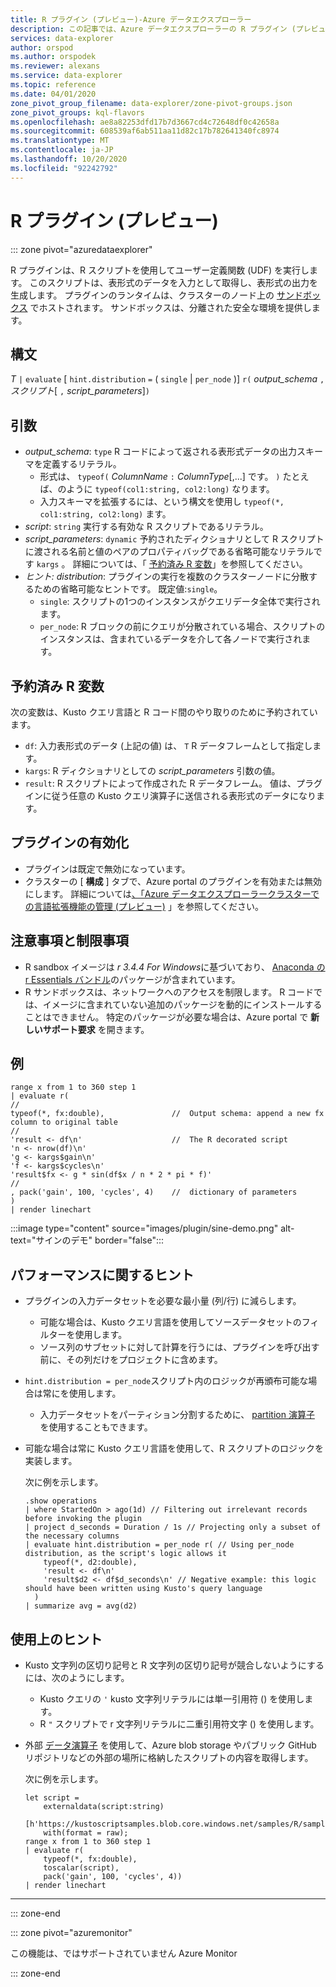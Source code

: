 ```yaml
---
title: R プラグイン (プレビュー)-Azure データエクスプローラー
description: この記事では、Azure データエクスプローラーの R プラグイン (プレビュー) について説明します。
services: data-explorer
author: orspod
ms.author: orspodek
ms.reviewer: alexans
ms.service: data-explorer
ms.topic: reference
ms.date: 04/01/2020
zone_pivot_group_filename: data-explorer/zone-pivot-groups.json
zone_pivot_groups: kql-flavors
ms.openlocfilehash: ae8a82253dfd17b7d3667cd4c72648df0c42658a
ms.sourcegitcommit: 608539af6ab511aa11d82c17b782641340fc8974
ms.translationtype: MT
ms.contentlocale: ja-JP
ms.lasthandoff: 10/20/2020
ms.locfileid: "92242792"
---
```

# <a name="r-plugin-preview"></a>R プラグイン (プレビュー)

::: zone pivot="azuredataexplorer"

R プラグインは、R スクリプトを使用してユーザー定義関数 (UDF) を実行します。 このスクリプトは、表形式のデータを入力として取得し、表形式の出力を生成します。
プラグインのランタイムは、クラスターのノード上の [サンドボックス](../concepts/sandboxes.md) でホストされます。 サンドボックスは、分離された安全な環境を提供します。

## <a name="syntax"></a>構文

*T* `|` `evaluate` [ `hint.distribution` `=` ( `single`  |  `per_node` )] `r(` *output_schema* `,` *スクリプト*[ `,` *script_parameters*]`)`

## <a name="arguments"></a>引数

* *output_schema*: `type` R コードによって返される表形式データの出力スキーマを定義するリテラル。
    * 形式は、 `typeof(` *ColumnName* `:` *ColumnType*[,...] です。 `)` たとえば、のように `typeof(col1:string, col2:long)` なります。
    * 入力スキーマを拡張するには、という構文を使用し `typeof(*, col1:string, col2:long)` ます。
* *script*: `string` 実行する有効な R スクリプトであるリテラル。
* *script_parameters*: `dynamic` 予約されたディクショナリとして R スクリプトに渡される名前と値のペアのプロパティバッグである省略可能なリテラルです `kargs` 。 詳細については、「 [予約済み R 変数](#reserved-r-variables)」を参照してください。
* *ヒント: distribution*: プラグインの実行を複数のクラスターノードに分散するための省略可能なヒントです。
   既定値:`single`。
    * `single`: スクリプトの1つのインスタンスがクエリデータ全体で実行されます。
    * `per_node`: R ブロックの前にクエリが分散されている場合、スクリプトのインスタンスは、含まれているデータを介して各ノードで実行されます。

## <a name="reserved-r-variables"></a>予約済み R 変数

次の変数は、Kusto クエリ言語と R コード間のやり取りのために予約されています。

* `df`: 入力表形式のデータ (上記の値) は、 `T` R データフレームとして指定します。
* `kargs`: R ディクショナリとしての *script_parameters* 引数の値。
* `result`: R スクリプトによって作成された R データフレーム。 値は、プラグインに従う任意の Kusto クエリ演算子に送信される表形式のデータになります。

## <a name="enable-the-plugin"></a>プラグインの有効化

* プラグインは既定で無効になっています。
* クラスターの [ **構成** ] タブで、Azure portal のプラグインを有効または無効にします。 詳細については[、「Azure データエクスプローラークラスターでの言語拡張機能の管理 (プレビュー)](../../language-extensions.md) 」を参照してください。

## <a name="notes-and-limitations"></a>注意事項と制限事項

* R sandbox イメージは *r 3.4.4 For Windows*に基づいており、 [Anaconda の r Essentials バンドル](https://docs.anaconda.com/anaconda/packages/r-language-pkg-docs/)のパッケージが含まれています。
* R サンドボックスは、ネットワークへのアクセスを制限します。 R コードでは、イメージに含まれていない追加のパッケージを動的にインストールすることはできません。 特定のパッケージが必要な場合は、Azure portal で **新しいサポート要求** を開きます。

## <a name="examples"></a>例

```kusto
range x from 1 to 360 step 1
| evaluate r(
//
typeof(*, fx:double),               //  Output schema: append a new fx column to original table 
//
'result <- df\n'                    //  The R decorated script
'n <- nrow(df)\n'
'g <- kargs$gain\n'
'f <- kargs$cycles\n'
'result$fx <- g * sin(df$x / n * 2 * pi * f)'
//
, pack('gain', 100, 'cycles', 4)    //  dictionary of parameters
)
| render linechart 
```

:::image type="content" source="images/plugin/sine-demo.png" alt-text="サインのデモ" border="false":::

## <a name="performance-tips"></a>パフォーマンスに関するヒント

* プラグインの入力データセットを必要な最小量 (列/行) に減らします。
    * 可能な場合は、Kusto クエリ言語を使用してソースデータセットのフィルターを使用します。
    * ソース列のサブセットに対して計算を行うには、プラグインを呼び出す前に、その列だけをプロジェクトに含めます。
* `hint.distribution = per_node`スクリプト内のロジックが再頒布可能な場合は常にを使用します。
    * 入力データセットをパーティション分割するために、 [partition 演算子](partitionoperator.md) を使用することもできます。
* 可能な場合は常に Kusto クエリ言語を使用して、R スクリプトのロジックを実装します。

    次に例を示します。

    ```kusto    
    .show operations
    | where StartedOn > ago(1d) // Filtering out irrelevant records before invoking the plugin
    | project d_seconds = Duration / 1s // Projecting only a subset of the necessary columns
    | evaluate hint.distribution = per_node r( // Using per_node distribution, as the script's logic allows it
        typeof(*, d2:double),
        'result <- df\n'
        'result$d2 <- df$d_seconds\n' // Negative example: this logic should have been written using Kusto's query language
      )
    | summarize avg = avg(d2)
    ```

## <a name="usage-tips"></a>使用上のヒント

* Kusto 文字列の区切り記号と R 文字列の区切り記号が競合しないようにするには、次のようにします。  
    * Kusto クエリの `'` kusto 文字列リテラルには単一引用符 () を使用します。
    * R `"` スクリプトで r 文字列リテラルに二重引用符文字 () を使用します。
* 外部 [データ演算子](externaldata-operator.md) を使用して、Azure blob storage やパブリック GitHub リポジトリなどの外部の場所に格納したスクリプトの内容を取得します。
  
  次に例を示します。

    ```kusto
    let script = 
        externaldata(script:string)
        [h'https://kustoscriptsamples.blob.core.windows.net/samples/R/sample_script.r']
        with(format = raw);
    range x from 1 to 360 step 1
    | evaluate r(
        typeof(*, fx:double),
        toscalar(script), 
        pack('gain', 100, 'cycles', 4))
    | render linechart 
    ```

---

::: zone-end

::: zone pivot="azuremonitor"

この機能は、ではサポートされていません Azure Monitor

::: zone-end


